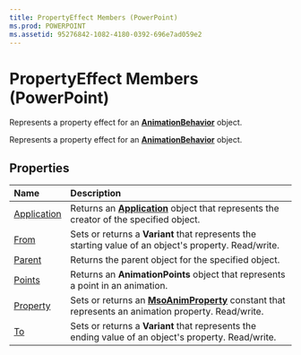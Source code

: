 ```yaml
---
title: PropertyEffect Members (PowerPoint)
ms.prod: POWERPOINT
ms.assetid: 95276842-1082-4180-0392-696e7ad059e2
---
```



# PropertyEffect Members (PowerPoint)
Represents a property effect for an  **[AnimationBehavior](animationbehavior-object-powerpoint.md)** object.

Represents a property effect for an  **[AnimationBehavior](animationbehavior-object-powerpoint.md)** object.


## Properties



|**Name**|**Description**|
|:-----|:-----|
|[Application](propertyeffect-application-property-powerpoint.md)|Returns an  **[Application](application-object-powerpoint.md)** object that represents the creator of the specified object.|
|[From](propertyeffect-from-property-powerpoint.md)|Sets or returns a  **Variant** that represents the starting value of an object's property. Read/write.|
|[Parent](propertyeffect-parent-property-powerpoint.md)|Returns the parent object for the specified object.|
|[Points](propertyeffect-points-property-powerpoint.md)|Returns an  **AnimationPoints** object that represents a point in an animation.|
|[Property](propertyeffect-property-property-powerpoint.md)|Sets or returns an  **[MsoAnimProperty](msoanimproperty-enumeration-powerpoint.md)** constant that represents an animation property. Read/write.|
|[To](propertyeffect-to-property-powerpoint.md)|Sets or returns a  **Variant** that represents the ending value of an object's property. Read/write.|

